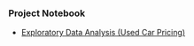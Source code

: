 ### Project Notebook
- [Exploratory Data Analysis (Used Car Pricing)](notebooks/eda_used_cars.ipynb)
